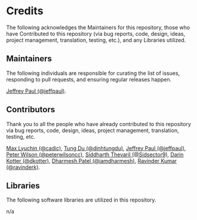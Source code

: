 # Credits

The following acknowledges the Maintainers for this repository, those who have Contributed to this repository (via bug reports, code, design, ideas, project management, translation, testing, etc.), and any Libraries utilized.

## Maintainers

The following individuals are responsible for curating the list of issues, responding to pull requests, and ensuring regular releases happen.

[Jeffrey Paul (@jeffpaul)](https://github.com/jeffpaul).

## Contributors

Thank you to all the people who have already contributed to this repository via bug reports, code, design, ideas, project management, translation, testing, etc.

[Max Lyuchin (@cadic)](https://github.com/cadic), [Tung Du (@dinhtungdu)](https://github.com/dinhtungdu), [Jeffrey Paul (@jeffpaul)](https://github.com/jeffpaul), [Peter Wilson (@peterwilsoncc)](https://github.com/peterwilsoncc), [Siddharth Thevaril (@Sidsector9)](https://github.com/Sidsector9), [Darin Kotter (@dkotter)](https://github.com/dkotter), [Dharmesh Patel (@iamdharmesh)](https://github.com/iamdharmesh), [Ravinder Kumar (@ravinderk)](https://github.com/ravinderk).

## Libraries

The following software libraries are utilized in this repository.

n/a

